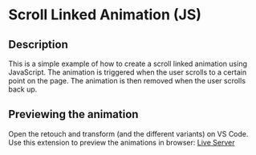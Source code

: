 # Scroll Linked Animation (JS)
## Description
This is a simple example of how to create a scroll linked animation using JavaScript. The animation is triggered when the user scrolls to a certain point on the page. The animation is then removed when the user scrolls back up.

## Previewing the animation
Open the retouch and transform (and the different variants) on VS Code. Use this extension to preview the animations in browser: [Live Server](https://marketplace.visualstudio.com/items?itemName=ritwickdey.LiveServer)